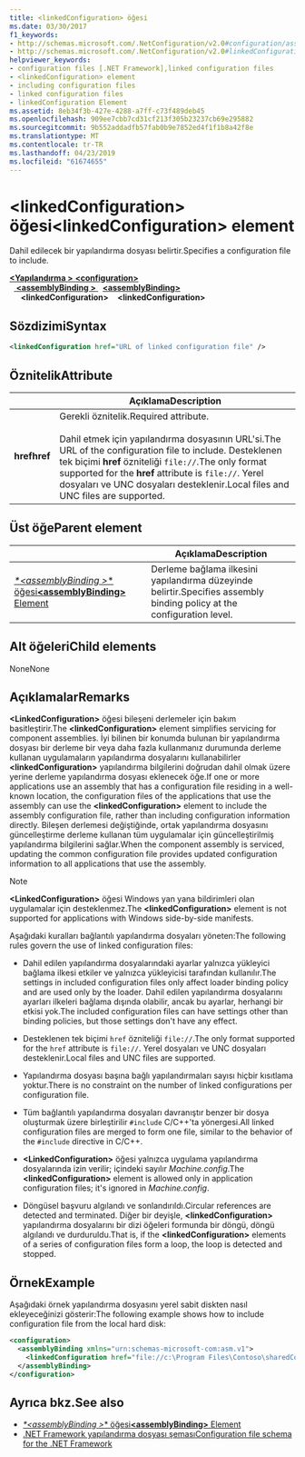 ```yaml
---
title: <linkedConfiguration> öğesi
ms.date: 03/30/2017
f1_keywords:
- http://schemas.microsoft.com/.NetConfiguration/v2.0#configuration/assemblyBinding/linkedConfiguration
- http://schemas.microsoft.com/.NetConfiguration/v2.0#linkedConfiguration
helpviewer_keywords:
- configuration files [.NET Framework],linked configuration files
- <linkedConfiguration> element
- including configuration files
- linked configuration files
- linkedConfiguration Element
ms.assetid: 8eb34f3b-427e-4288-a7ff-c73f489deb45
ms.openlocfilehash: 909ee7cbb7cd31cf213f305b23237cb69e295882
ms.sourcegitcommit: 9b552addadfb57fab0b9e7852ed4f1f1b8a42f8e
ms.translationtype: MT
ms.contentlocale: tr-TR
ms.lasthandoff: 04/23/2019
ms.locfileid: "61674655"
---
```

# <a name="linkedconfiguration-element"></a><span data-ttu-id="59a17-102">\<linkedConfiguration> öğesi</span><span class="sxs-lookup"><span data-stu-id="59a17-102">\<linkedConfiguration> element</span></span>

<span data-ttu-id="59a17-103">Dahil edilecek bir yapılandırma dosyası belirtir.</span><span class="sxs-lookup"><span data-stu-id="59a17-103">Specifies a configuration file to include.</span></span>

<span data-ttu-id="59a17-104">[ **\<Yapılandırma >** ](~/docs/framework/configure-apps/file-schema/configuration-element.md) </span><span class="sxs-lookup"><span data-stu-id="59a17-104">[**\<configuration>**](~/docs/framework/configure-apps/file-schema/configuration-element.md) </span></span>  
<span data-ttu-id="59a17-105">&nbsp;&nbsp;[ **\<assemblyBinding >** ](~/docs/framework/configure-apps/file-schema/assemblybinding-element-for-configuration.md) </span><span class="sxs-lookup"><span data-stu-id="59a17-105">&nbsp;&nbsp;[**\<assemblyBinding>**](~/docs/framework/configure-apps/file-schema/assemblybinding-element-for-configuration.md) </span></span>  
<span data-ttu-id="59a17-106">&nbsp;&nbsp;&nbsp;&nbsp; **\<linkedConfiguration>**</span><span class="sxs-lookup"><span data-stu-id="59a17-106">&nbsp;&nbsp;&nbsp;&nbsp;**\<linkedConfiguration>**</span></span>

## <a name="syntax"></a><span data-ttu-id="59a17-107">Sözdizimi</span><span class="sxs-lookup"><span data-stu-id="59a17-107">Syntax</span></span>

```xml
<linkedConfiguration href="URL of linked configuration file" />
```

## <a name="attribute"></a><span data-ttu-id="59a17-108">Öznitelik</span><span class="sxs-lookup"><span data-stu-id="59a17-108">Attribute</span></span>

|           | <span data-ttu-id="59a17-109">Açıklama</span><span class="sxs-lookup"><span data-stu-id="59a17-109">Description</span></span> |
| --------- | ----------- |
| <span data-ttu-id="59a17-110">**href**</span><span class="sxs-lookup"><span data-stu-id="59a17-110">**href**</span></span>  | <span data-ttu-id="59a17-111">Gerekli öznitelik.</span><span class="sxs-lookup"><span data-stu-id="59a17-111">Required attribute.</span></span><br><br><span data-ttu-id="59a17-112">Dahil etmek için yapılandırma dosyasının URL'si.</span><span class="sxs-lookup"><span data-stu-id="59a17-112">The URL of the configuration file to include.</span></span> <span data-ttu-id="59a17-113">Desteklenen tek biçimi **href** özniteliği `file://`.</span><span class="sxs-lookup"><span data-stu-id="59a17-113">The only format supported for the **href** attribute is `file://`.</span></span> <span data-ttu-id="59a17-114">Yerel dosyaları ve UNC dosyaları desteklenir.</span><span class="sxs-lookup"><span data-stu-id="59a17-114">Local files and UNC files are supported.</span></span> |

## <a name="parent-element"></a><span data-ttu-id="59a17-115">Üst öğe</span><span class="sxs-lookup"><span data-stu-id="59a17-115">Parent element</span></span>

|     | <span data-ttu-id="59a17-116">Açıklama</span><span class="sxs-lookup"><span data-stu-id="59a17-116">Description</span></span> |
| --- | ----------- |
| [<span data-ttu-id="59a17-117"> *\*\<assemblyBinding >** öğesi</span><span class="sxs-lookup"><span data-stu-id="59a17-117">**\<assemblyBinding>** Element</span></span>](~/docs/framework/configure-apps/file-schema/assemblybinding-element-for-configuration.md) | <span data-ttu-id="59a17-118">Derleme bağlama ilkesini yapılandırma düzeyinde belirtir.</span><span class="sxs-lookup"><span data-stu-id="59a17-118">Specifies assembly binding policy at the configuration level.</span></span> |

## <a name="child-elements"></a><span data-ttu-id="59a17-119">Alt öğeleri</span><span class="sxs-lookup"><span data-stu-id="59a17-119">Child elements</span></span>

<span data-ttu-id="59a17-120">None</span><span class="sxs-lookup"><span data-stu-id="59a17-120">None</span></span>

## <a name="remarks"></a><span data-ttu-id="59a17-121">Açıklamalar</span><span class="sxs-lookup"><span data-stu-id="59a17-121">Remarks</span></span>

<span data-ttu-id="59a17-122">**\<LinkedConfiguration>** öğesi bileşeni derlemeler için bakım basitleştirir.</span><span class="sxs-lookup"><span data-stu-id="59a17-122">The **\<linkedConfiguration>** element simplifies servicing for component assemblies.</span></span> <span data-ttu-id="59a17-123">İyi bilinen bir konumda bulunan bir yapılandırma dosyası bir derleme bir veya daha fazla kullanmanız durumunda derleme kullanan uygulamaların yapılandırma dosyalarını kullanabilirler **\<linkedConfiguration>** yapılandırma bilgilerini doğrudan dahil olmak üzere yerine derleme yapılandırma dosyası eklenecek öğe.</span><span class="sxs-lookup"><span data-stu-id="59a17-123">If one or more applications use an assembly that has a configuration file residing in a well-known location, the configuration files of the applications that use the assembly can use the **\<linkedConfiguration>** element to include the assembly configuration file, rather than including configuration information directly.</span></span> <span data-ttu-id="59a17-124">Bileşen derlemesi değiştiğinde, ortak yapılandırma dosyasını güncelleştirme derleme kullanan tüm uygulamalar için güncelleştirilmiş yapılandırma bilgilerini sağlar.</span><span class="sxs-lookup"><span data-stu-id="59a17-124">When the component assembly is serviced, updating the common configuration file provides updated configuration information to all applications that use the assembly.</span></span>

> [!NOTE]
> <span data-ttu-id="59a17-125">**\<LinkedConfiguration>** öğesi Windows yan yana bildirimleri olan uygulamalar için desteklenmez.</span><span class="sxs-lookup"><span data-stu-id="59a17-125">The **\<linkedConfiguration>** element is not supported for applications with Windows side-by-side manifests.</span></span>

<span data-ttu-id="59a17-126">Aşağıdaki kuralları bağlantılı yapılandırma dosyaları yöneten:</span><span class="sxs-lookup"><span data-stu-id="59a17-126">The following rules govern the use of linked configuration files:</span></span>

- <span data-ttu-id="59a17-127">Dahil edilen yapılandırma dosyalarındaki ayarlar yalnızca yükleyici bağlama ilkesi etkiler ve yalnızca yükleyicisi tarafından kullanılır.</span><span class="sxs-lookup"><span data-stu-id="59a17-127">The settings in included configuration files only affect loader binding policy and are used only by the loader.</span></span> <span data-ttu-id="59a17-128">Dahil edilen yapılandırma dosyalarını ayarları ilkeleri bağlama dışında olabilir, ancak bu ayarlar, herhangi bir etkisi yok.</span><span class="sxs-lookup"><span data-stu-id="59a17-128">The included configuration files can have settings other than binding policies, but those settings don't have any effect.</span></span>

- <span data-ttu-id="59a17-129">Desteklenen tek biçimi `href` özniteliği `file://`.</span><span class="sxs-lookup"><span data-stu-id="59a17-129">The only format supported for the `href` attribute is `file://`.</span></span> <span data-ttu-id="59a17-130">Yerel dosyaları ve UNC dosyaları desteklenir.</span><span class="sxs-lookup"><span data-stu-id="59a17-130">Local files and UNC files are supported.</span></span>

- <span data-ttu-id="59a17-131">Yapılandırma dosyası başına bağlı yapılandırmaları sayısı hiçbir kısıtlama yoktur.</span><span class="sxs-lookup"><span data-stu-id="59a17-131">There is no constraint on the number of linked configurations per configuration file.</span></span>

- <span data-ttu-id="59a17-132">Tüm bağlantılı yapılandırma dosyaları davranıştır benzer bir dosya oluşturmak üzere birleştirilir `#include` C/C++'ta yönergesi.</span><span class="sxs-lookup"><span data-stu-id="59a17-132">All linked configuration files are merged to form one file, similar to the behavior of the `#include` directive in C/C++.</span></span>

- <span data-ttu-id="59a17-133">**\<LinkedConfiguration>** öğesi yalnızca uygulama yapılandırma dosyalarında izin verilir; içindeki sayılır *Machine.config*.</span><span class="sxs-lookup"><span data-stu-id="59a17-133">The **\<linkedConfiguration>** element is allowed only in application configuration files; it's ignored in *Machine.config*.</span></span>

- <span data-ttu-id="59a17-134">Döngüsel başvuru algılandı ve sonlandırıldı.</span><span class="sxs-lookup"><span data-stu-id="59a17-134">Circular references are detected and terminated.</span></span> <span data-ttu-id="59a17-135">Diğer bir deyişle, **\<linkedConfiguration>** yapılandırma dosyalarını bir dizi öğeleri formunda bir döngü, döngü algılandı ve durduruldu.</span><span class="sxs-lookup"><span data-stu-id="59a17-135">That is, if the **\<linkedConfiguration>** elements of a series of configuration files form a loop, the loop is detected and stopped.</span></span>

## <a name="example"></a><span data-ttu-id="59a17-136">Örnek</span><span class="sxs-lookup"><span data-stu-id="59a17-136">Example</span></span>

<span data-ttu-id="59a17-137">Aşağıdaki örnek yapılandırma dosyasını yerel sabit diskten nasıl ekleyeceğinizi gösterir:</span><span class="sxs-lookup"><span data-stu-id="59a17-137">The following example shows how to include configuration file from the local hard disk:</span></span>

```xml
<configuration>
  <assemblyBinding xmlns="urn:schemas-microsoft-com:asm.v1">
    <linkedConfiguration href="file://c:\Program Files\Contoso\sharedConfig.xml"/>
  </assemblyBinding>
</configuration>
```

## <a name="see-also"></a><span data-ttu-id="59a17-138">Ayrıca bkz.</span><span class="sxs-lookup"><span data-stu-id="59a17-138">See also</span></span>

- [<span data-ttu-id="59a17-139"> *\*\<assemblyBinding >** öğesi</span><span class="sxs-lookup"><span data-stu-id="59a17-139">**\<assemblyBinding>** Element</span></span>](~/docs/framework/configure-apps/file-schema/assemblybinding-element-for-configuration.md)
- [<span data-ttu-id="59a17-140">.NET Framework yapılandırma dosyası şeması</span><span class="sxs-lookup"><span data-stu-id="59a17-140">Configuration file schema for the .NET Framework</span></span>](~/docs/framework/configure-apps/file-schema/index.md)
